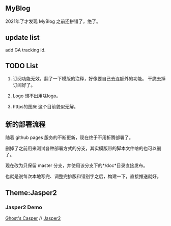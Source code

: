 ## MyBlog

2021年了才发现 MyBlog 之前还拼错了，绝了。

## update list

add GA tracking id.

## TODO List

1. 订阅功能无效，翻了一下模版的注释，好像要自己去连额外的功能。
干脆去掉订阅好了。

2. Logo
想不出用啥logo。

3. https的图床
这个目前貌似无解。

## 新的部署流程
随着 github pages 服务的不断更新，现在终于不用折腾部署了。

删掉了之前用来测试各种部署方式的分支，其实模版带的脚本文件啥的也可以删了。

现在改为只保留 master 分支，并使用该分支下的*/doc*目录直接发布。

也就是说每次本地写完、调整完排版和错别字之后，构建一下，直接推送就好。

## Theme:Jasper2

### Jasper2 Demo

[Ghost's Casper](https://demo.ghost.io) // [Jasper2](https://jekyller.github.io/jasper2)
